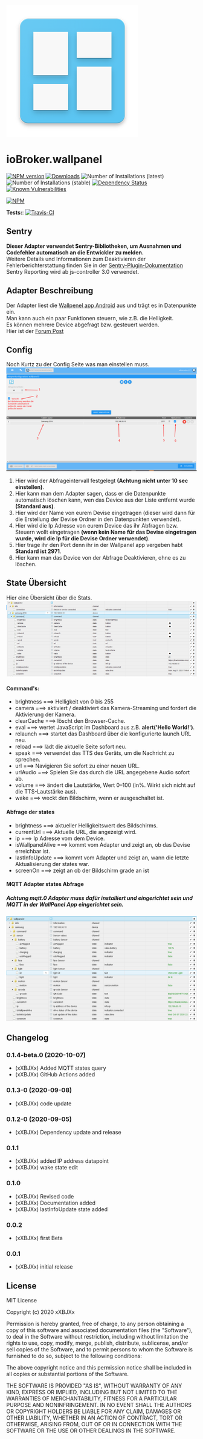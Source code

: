 ![Logo](admin/wallpanel.png)
# ioBroker.wallpanel

[![NPM version](http://img.shields.io/npm/v/iobroker.wallpanel.svg)](https://www.npmjs.com/package/iobroker.wallpanel)
[![Downloads](https://img.shields.io/npm/dm/iobroker.wallpanel.svg)](https://www.npmjs.com/package/iobroker.wallpanel)
![Number of Installations (latest)](http://iobroker.live/badges/wallpanel-installed.svg)
![Number of Installations (stable)](http://iobroker.live/badges/wallpanel-stable.svg)
[![Dependency Status](https://img.shields.io/david/xXBJXx/iobroker.wallpanel.svg)](https://david-dm.org/xXBJXx/iobroker.wallpanel)
[![Known Vulnerabilities](https://snyk.io/test/github/xXBJXx/ioBroker.wallpanel/badge.svg)](https://snyk.io/test/github/xXBJXx/ioBroker.wallpanel)

[![NPM](https://nodei.co/npm/iobroker.wallpanel.png?downloads=true)](https://nodei.co/npm/iobroker.wallpanel/)

**Tests:**: [![Travis-CI](http://img.shields.io/travis/xXBJXx/ioBroker.wallpanel/master.svg)](https://travis-ci.org/xXBJXx/ioBroker.wallpanel)


## **Sentry**
**Dieser Adapter verwendet Sentry-Bibliotheken, um Ausnahmen und Codefehler automatisch an die Entwickler zu melden.** <br>
Weitere Details und Informationen zum Deaktivieren der Fehlerberichterstattung finden Sie in der 
[Sentry-Plugin-Dokumentation](https://github.com/ioBroker/plugin-sentry#plugin-sentry) <br>
Sentry Reporting wird ab js-controller 3.0 verwendet.

## Adapter Beschreibung
Der Adapter liest die [Wallpenel app Android](https://play.google.com/store/apps/details?id=com.thanksmister.iot.wallpanel&hl=de) 
aus und trägt es in Datenpunkte ein. <br>
Man kann auch ein paar Funktionen steuern, wie z.B. die Helligkeit. <br>
Es können mehrere Device abgefragt bzw. gesteuert werden. <br>
Hier ist der [Forum Post](https://forum.iobroker.net/topic/36438/test-adapter-wallpanel)

## Config
Noch Kurtz zu der Config Seite was man einstellen muss.
![wallpanel_config.png](admin/media/Wallpanel_config.png)

1. Hier wird der Abfrageintervall festgelegt **(Achtung nicht unter 10 sec einstellen)**.
2. Hier kann man dem Adapter sagen, dass er die Datenpunkte automatisch löschen kann, wen das Device aus der Liste entfernt wurde **(Standard aus)**.
3. Hier wird der Name von eurem Devise eingetragen (dieser wird dann für die Erstellung der Devise Ordner in den Datenpunkten verwendet).
4. Hier wird die Ip Adresse von eurem Device das ihr Abfragen bzw. Steuern wollt eingetragen **(wenn kein Name für das Devise eingetragen wurde, wird die Ip für die Devise Ordner verwendet)**.
5. Hier trage ihr den Port denn ihr in der Wallpanel app vergeben habt **Standard ist 2971**.
6. Hier kann man das Device von der Abfrage Deaktivieren, ohne es zu löschen.

## State Übersicht
Hier eine Übersicht über die Stats.
![wallpanel_state.png](admin/media/Wallpanel_state.png)
#### Command's:
* brightness ===> Helligkeit von 0 bis 255
* camera ===> aktiviert / deaktiviert das Kamera-Streaming und fordert die Aktivierung der Kamera.
* clearCache ===> löscht den Browser-Cache.
* eval ===> wertet JavaScript im Dashboard aus z.B. **alert('Hello World!')**.
* relaunch ===> startet das Dashboard über die konfigurierte launch URL neu.
* reload ===> lädt die aktuelle Seite sofort neu.
* speak ===> verwendet das TTS des Geräts, um die Nachricht zu sprechen.
* url ===> Navigieren Sie sofort zu einer neuen URL.
* urlAudio ===> Spielen Sie das durch die URL angegebene Audio sofort ab.
* volume ===> ändert die Lautstärke, Wert 0–100 (in%. Wirkt sich nicht auf die TTS-Lautstärke aus).
* wake ===> weckt den Bildschirm, wenn er ausgeschaltet ist.

#### Abfrage der states
* brightness ===> aktueller Helligkeitswert des Bildschirms.
* currentUrl ===> Aktuelle URL, die angezeigt wird.
* ip ===> Ip Adresse vom dem Device.
* isWallpanelAlive ===> kommt vom Adapter und zeigt an, ob das Devise erreichbar ist.
* lastInfoUpdate ===> kommt vom Adapter und zeigt an, wann die letzte Aktualisierung der states war.
* screenOn ===> zeigt an ob der Bildschirm grade an ist

#### MQTT Adapter states Abfrage
##### Achtung mqtt.0 Adapter muss dafür installiert und eingerichtet sein und MQTT in der WallPanel App eingerichtet sein.

![wallpanel_state.png](admin/media/Wallpanel_state_MQTT.png)



## Changelog
 <!--
 Placeholder for the next version (at the beginning of the line):
 ### __WORK IN PROGRESS__ (- falls nicht benötigt löschen sonst klammern entfernen und nach dem - dein text schreiben)
 -->
### 0.1.4-beta.0 (2020-10-07)
* (xXBJXx) Added MQTT states query
* (xXBJXx) GitHub Actions added
### 0.1.3-0 (2020-09-08)
* (xXBJXx) code update

### 0.1.2-0 (2020-09-05)
* (xXBJXx) Dependency update and release
### 0.1.1
* (xXBJXx) added IP address datapoint
* (xXBJXx) wake state edit

### 0.1.0
* (xXBJXx) Revised code
* (xXBJXx) Documentation added
* (xXBJXx) lastInfoUpdate state added

### 0.0.2
* (xXBJXx) first Beta

### 0.0.1
* (xXBJXx) initial release

## License
MIT License

Copyright (c) 2020 xXBJXx

Permission is hereby granted, free of charge, to any person obtaining a copy
of this software and associated documentation files (the "Software"), to deal
in the Software without restriction, including without limitation the rights
to use, copy, modify, merge, publish, distribute, sublicense, and/or sell
copies of the Software, and to permit persons to whom the Software is
furnished to do so, subject to the following conditions:

The above copyright notice and this permission notice shall be included in all
copies or substantial portions of the Software.

THE SOFTWARE IS PROVIDED "AS IS", WITHOUT WARRANTY OF ANY KIND, EXPRESS OR
IMPLIED, INCLUDING BUT NOT LIMITED TO THE WARRANTIES OF MERCHANTABILITY,
FITNESS FOR A PARTICULAR PURPOSE AND NONINFRINGEMENT. IN NO EVENT SHALL THE
AUTHORS OR COPYRIGHT HOLDERS BE LIABLE FOR ANY CLAIM, DAMAGES OR OTHER
LIABILITY, WHETHER IN AN ACTION OF CONTRACT, TORT OR OTHERWISE, ARISING FROM,
OUT OF OR IN CONNECTION WITH THE SOFTWARE OR THE USE OR OTHER DEALINGS IN THE
SOFTWARE.